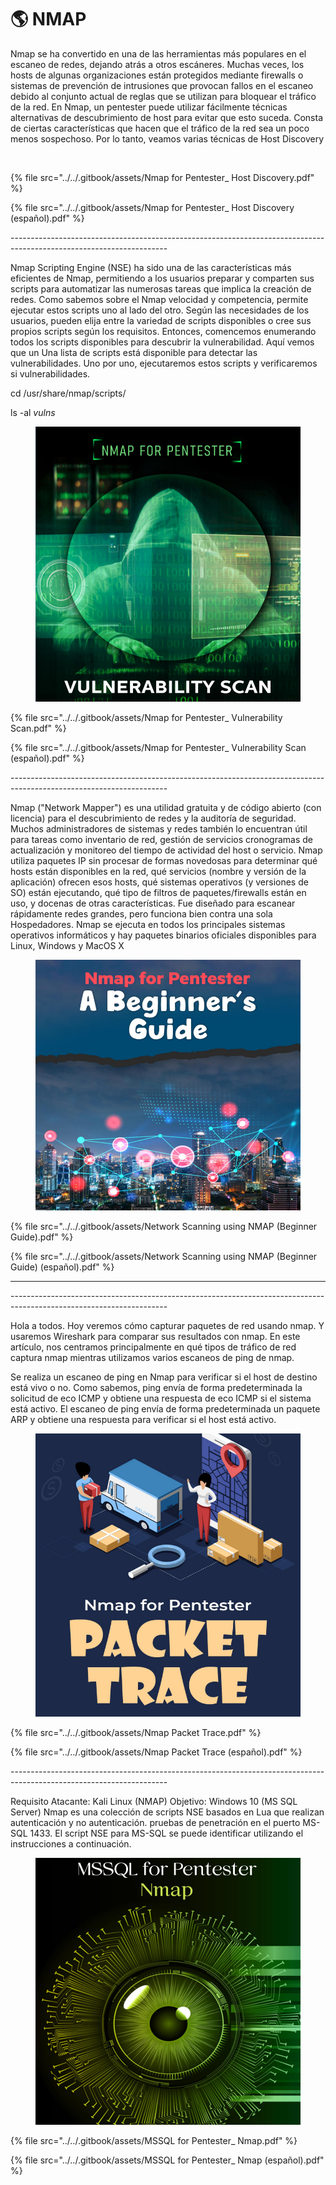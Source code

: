 # 🌎 NMAP

Nmap se ha convertido en una de las herramientas más populares en el escaneo de redes, dejando atrás a otros escáneres. Muchas veces, los hosts de algunas organizaciones están protegidos mediante firewalls o sistemas de prevención de intrusiones que provocan fallos en el escaneo debido al conjunto actual de reglas que se utilizan para bloquear el tráfico de la red. En Nmap, un pentester puede utilizar fácilmente técnicas alternativas de descubrimiento de host para evitar que esto suceda. Consta de ciertas características que hacen que el tráfico de la red sea un poco menos sospechoso. Por lo tanto, veamos varias técnicas de Host Discovery

<figure><img src="../../.gitbook/assets/Nmap-for-Pentester_-Host-Discovery-español-pdf.png" alt=""><figcaption></figcaption></figure>

{% file src="../../.gitbook/assets/Nmap for Pentester_ Host Discovery.pdf" %}



{% file src="../../.gitbook/assets/Nmap for Pentester_ Host Discovery (español).pdf" %}

\---------------------------------------------------------------------------------------------------------------------



Nmap Scripting Engine (NSE) ha sido una de las características más eficientes de Nmap, permitiendo a los usuarios preparar y comparten sus scripts para automatizar las numerosas tareas que implica la creación de redes. Como sabemos sobre el Nmap velocidad y competencia, permite ejecutar estos scripts uno al lado del otro. Según las necesidades de los usuarios, pueden elija entre la variedad de scripts disponibles o cree sus propios scripts según los requisitos. Entonces, comencemos enumerando todos los scripts disponibles para descubrir la vulnerabilidad. Aquí vemos que un Una lista de scripts está disponible para detectar las vulnerabilidades. Uno por uno, ejecutaremos estos scripts y verificaremos si vulnerabilidades.

cd /usr/share/nmap/scripts/

ls -al _vulns_

<figure><img src="../../.gitbook/assets/Nmap-for-Pentester_-Vulnerability-Scan-pdf.png" alt=""><figcaption></figcaption></figure>



{% file src="../../.gitbook/assets/Nmap for Pentester_ Vulnerability Scan.pdf" %}



{% file src="../../.gitbook/assets/Nmap for Pentester_ Vulnerability Scan (español).pdf" %}

\---------------------------------------------------------------------------------------------------------------------



Nmap ("Network Mapper") es una utilidad gratuita y de código abierto (con licencia) para el descubrimiento de redes y la auditoría de seguridad. Muchos administradores de sistemas y redes también lo encuentran útil para tareas como inventario de red, gestión de servicios cronogramas de actualización y monitoreo del tiempo de actividad del host o servicio. Nmap utiliza paquetes IP sin procesar de formas novedosas para determinar qué hosts están disponibles en la red, qué servicios (nombre y versión de la aplicación) ofrecen esos hosts, qué sistemas operativos (y versiones de SO) están ejecutando, qué tipo de filtros de paquetes/firewalls están en uso, y docenas de otras características. Fue diseñado para escanear rápidamente redes grandes, pero funciona bien contra una sola Hospedadores. Nmap se ejecuta en todos los principales sistemas operativos informáticos y hay paquetes binarios oficiales disponibles para Linux, Windows y MacOS X

<figure><img src="../../.gitbook/assets/Network-Scanning-using-NMAP-Beginner-Guide-pdf.png" alt=""><figcaption></figcaption></figure>



{% file src="../../.gitbook/assets/Network Scanning using NMAP (Beginner Guide).pdf" %}



{% file src="../../.gitbook/assets/Network Scanning using NMAP (Beginner Guide) (español).pdf" %}

***

\---------------------------------------------------------------------------------------------------------------------



Hola a todos. Hoy veremos cómo capturar paquetes de red usando nmap. Y usaremos Wireshark para comparar sus resultados con nmap. En este artículo, nos centramos principalmente en qué tipos de tráfico de red captura nmap mientras utilizamos varios escaneos de ping de nmap.

Se realiza un escaneo de ping en Nmap para verificar si el host de destino está vivo o no. Como sabemos, ping envía de forma predeterminada la solicitud de eco ICMP y obtiene una respuesta de eco ICMP si el sistema está activo. El escaneo de ping envía de forma predeterminada un paquete ARP y obtiene una respuesta para verificar si el host está activo.



<figure><img src="../../.gitbook/assets/Nmap-Packet-Trace-pdf.png" alt=""><figcaption></figcaption></figure>



{% file src="../../.gitbook/assets/Nmap Packet Trace.pdf" %}



{% file src="../../.gitbook/assets/Nmap Packet Trace (español).pdf" %}

\---------------------------------------------------------------------------------------------------------------------





Requisito Atacante: Kali Linux (NMAP) Objetivo: Windows 10 (MS SQL Server) Nmap es una colección de scripts NSE basados en Lua que realizan autenticación y no autenticación. pruebas de penetración en el puerto MS-SQL 1433. El script NSE para MS-SQL se puede identificar utilizando el instrucciones a continuación.

<figure><img src="../../.gitbook/assets/MSSQL-for-Pentester_-Nmap-pdf.png" alt=""><figcaption></figcaption></figure>



{% file src="../../.gitbook/assets/MSSQL for Pentester_ Nmap.pdf" %}



{% file src="../../.gitbook/assets/MSSQL for Pentester_ Nmap (español).pdf" %}
